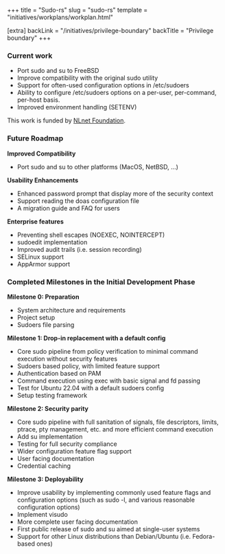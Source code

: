 +++
title = "Sudo-rs"
slug = "sudo-rs"
template = "initiatives/workplans/workplan.html"

[extra]
backLink = "/initiatives/privilege-boundary"
backTitle = "Privilege boundary"
+++

### Current work

* Port sudo and su to FreeBSD
* Improve compatibility with the original sudo utility
* Support for often-used configuration options in /etc/sudoers
* Ability to configure /etc/sudoers options on a per-user, per-command, per-host basis.
* Improved environment handling (SETENV)

This work is funded by [NLnet Foundation](https://nlnet.nl/project/sudo-rs/).

### Future Roadmap

**Improved Compatibility**

* Port sudo and su to other platforms (MacOS, NetBSD, ...)

**Usability Enhancements**

* Enhanced password prompt that display more of the security context
* Support reading the doas configuration file
* A migration guide and FAQ for users

**Enterprise features**

* Preventing shell escapes (NOEXEC, NOINTERCEPT)
* sudoedit implementation
* Improved audit trails (i.e. session recording)
* SELinux support
* AppArmor support

### Completed Milestones in the Initial Development Phase

**Milestone 0: Preparation**

* System architecture and requirements
* Project setup
* Sudoers file parsing

**Milestone 1: Drop-in replacement with a default config**

* Core sudo pipeline from policy verification to minimal command execution without
security features
* Sudoers based policy, with limited feature support
* Authentication based on PAM
* Command execution using exec with basic signal and fd passing
* Test for Ubuntu 22.04 with a default sudoers config
* Setup testing framework

**Milestone 2: Security parity**

* Core sudo pipeline with full sanitation of signals, file descriptors, limits, ptrace, pty management, etc. and
more efficient command execution
* Add su implementation
* Testing for full security compliance
* Wider configuration feature flag support
* User facing documentation
* Credential caching

**Milestone 3: Deployability**

* Improve usability by implementing commonly used feature flags and configuration options (such as sudo -l, and various reasonable configuration options)
* Implement visudo
* More complete user facing documentation
* First public release of sudo and su aimed at single-user systems
* Support for other Linux distributions than Debian/Ubuntu (i.e. Fedora-based ones)
